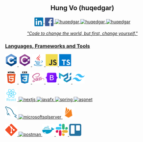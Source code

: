 <div align="center">
<h2>Hung Vo (huqedgar)</h2>
<p align="center">
<a href="https://www.linkedin.com/in/hung-vo-52a776253" target="blank"><img align="center" src="https://raw.githubusercontent.com/devicons/devicon/master/icons/linkedin/linkedin-original.svg" alt="huqedgar" height="30" width="30" />
<a href="https://www.facebook.com/huqedgar/" target="blank"><img align="center" src="https://raw.githubusercontent.com/devicons/devicon/master/icons/facebook/facebook-original.svg" alt="huqedgar" height="30" width="30" />
<a href="https://www.instagram.com/huqedgar/" target="blank"><img align="center" src="https://www.vectorlogo.zone/logos/instagram/instagram-icon.svg" alt="huqedgar" height="30" width="30" />
<a href="https://twitter.com/huqedgar" target="blank"><img align="center" src="https://www.vectorlogo.zone/logos/twitter/twitter-tile.svg" alt="huqedgar" height="30" width="30" />
<a href="mailto:vhung6252@gmail.com" target="blank"><img align="center" src="https://www.vectorlogo.zone/logos/gmail/gmail-icon.svg" alt="huqedgar" height="30" width="30" />
</p>
</div>

<div align="center"><i>"Code to change the world, but first, change yourself."</i></div>

### Languages, Frameworks and Tools

<p>
<a href="https://learn.microsoft.com/en-us/cpp/" target="_blank" rel="noreferrer"> <img src="https://raw.githubusercontent.com/devicons/devicon/master/icons/cplusplus/cplusplus-original.svg" alt="cplusplus" width="40" height="40"/>
<a href="https://learn.microsoft.com/en-us/dotnet/csharp/" target="_blank" rel="noreferrer"> <img src="https://raw.githubusercontent.com/devicons/devicon/1119b9f84c0290e0f0b38982099a2bd027a48bf1/icons/csharp/csharp-original.svg" alt="csharp" width="40" height="40"/>
<a href="https://www.java.com/" target="_blank" rel="noreferrer"> <img src="https://raw.githubusercontent.com/devicons/devicon/1119b9f84c0290e0f0b38982099a2bd027a48bf1/icons/java/java-original.svg" alt="java" width="40" height="40"/>
<a href="https://developer.mozilla.org/en-US/docs/Web/JavaScript" target="_blank"> <img src="https://raw.githubusercontent.com/devicons/devicon/master/icons/javascript/javascript-original.svg" alt="javascript" width="40" height="40"/>
<a href="https://www.typescriptlang.org/" target="_blank"> <img src="https://raw.githubusercontent.com/devicons/devicon/1119b9f84c0290e0f0b38982099a2bd027a48bf1/icons/typescript/typescript-original.svg" alt="typescript" width="40" height="40"/>
</p>

<p>
<a href="https://www.w3.org/html/" target="_blank"> <img src="https://raw.githubusercontent.com/devicons/devicon/master/icons/html5/html5-original-wordmark.svg" alt="html5" width="40" height="40"/>
<a href="https://www.w3schools.com/css/" target="_blank"> <img src="https://raw.githubusercontent.com/devicons/devicon/master/icons/css3/css3-original-wordmark.svg" alt="css3" width="40" height="40"/>
<a href="https://sass-lang.com/" target="_blank"> <img src="https://raw.githubusercontent.com/devicons/devicon/master/icons/sass/sass-original.svg" alt="sass" width="40" height="40"/>
<a href="https://getbootstrap.com/" target="_blank"> <img src="https://raw.githubusercontent.com/devicons/devicon/master/icons/bootstrap/bootstrap-original.svg" alt="bootstrap" width="40" height="40"/>
<a href="https://mui.com/" target="_blank"> <img src="https://raw.githubusercontent.com/devicons/devicon/master/icons/materialui/materialui-original.svg" alt="materialui" width="40" height="40"/>
<a href="https://tailwindcss.com/" target="_blank"> <img src="https://raw.githubusercontent.com/devicons/devicon/master/icons/tailwindcss/tailwindcss-plain.svg" alt="tailwindcss" width="40" height="40"/>
</p>

<p>
<a href="https://react.dev/" target="_blank"> <img src="https://raw.githubusercontent.com/devicons/devicon/master/icons/react/react-original-wordmark.svg" alt="react" width="40" height="40"/>
<a href="https://nextjs.org/" target="_blank"> <img src="https://d2nir1j4sou8ez.cloudfront.net/wp-content/uploads/2021/12/nextjs-boilerplate-logo.png" alt="nextjs" width="40" height="40"/>
<a href="https://openjfx.io/" target="_blank"> <img src="https://static.wixstatic.com/media/2724b2_a4c660815dde4271be00cb7e9b9cae2c~mv2.png/v1/fit/w_605%2Ch_533%2Cal_c%2Cq_80,enc_auto/file.jpg" alt="javafx" height="40" />
<a href="https://spring.io/" target="_blank"> <img src="https://www.nicepng.com/png/full/31-314820_logo-spring-spring-framework-logo-svg.png" alt="spring" height="35" />
<a href="https://dotnet.microsoft.com/en-us/apps/aspnet" target="_blank"> <img src="https://www.brainspire.com/hubfs/asp.net-logo.png" alt="aspnet" height="38"/>
</p>

<p>
<a href="https://www.mysql.com/" target="_blank"> <img src="https://raw.githubusercontent.com/devicons/devicon/master/icons/mysql/mysql-plain.svg" alt="mysql" width="40" height="40"/>
<a href="https://www.microsoft.com/en-us/sql-server" target="_blank"> <img src="https://hub.meltano.com/assets/logos/extractors/mssql.png" alt="microsoftsqlserver" width="40" height="40"/>
<a href="https://firebase.google.com/" target="_blank"> <img src="https://raw.githubusercontent.com/devicons/devicon/master/icons/firebase/firebase-plain.svg" alt="firebase" width="40" height="40"/>
</p>

<p> 
<a href="https://git-scm.com/" target="_blank"> <img src="https://raw.githubusercontent.com/devicons/devicon/master/icons/git/git-original.svg" alt="git" width="40" height="40"/>
<a href="https://postman.com/" target="_blank"> <img src="https://www.vectorlogo.zone/logos/getpostman/getpostman-icon.svg" alt="postman" width="40" height="40"/>
<a href="https://docker.com/" target="_blank"> <img src="https://raw.githubusercontent.com/devicons/devicon/master/icons/docker/docker-plain.svg" alt="docker" width="40" height="40"/>
<a href="https://slack.com/" target="_blank"> <img src="https://raw.githubusercontent.com/devicons/devicon/master/icons/slack/slack-original.svg" alt="slack" width="40" height="40"/>
<a href="https://trello.com/" target="_blank"> <img src="https://raw.githubusercontent.com/devicons/devicon/master/icons/trello/trello-plain.svg" alt="trello" width="40" height="40"/>
</p>

<!-- ### Trophies

<img width="900" src="https://github-profile-trophy.vercel.app/?username=huqedgar&column=7&theme=onedark&no-frame=true"/>

### Statistic

<div display="inline-block" >
<img width="48%" src="https://github-readme-stats.vercel.app/api?username=huqedgar&show_icons=true&theme=onedark" alt="huqedgar" />

<img width="50.6%" src="https://github-readme-streak-stats.herokuapp.com/?user=huqedgar&theme=onedark" alt="huqedgar" />
</div>

### Contribution Graph

[![Ashutosh's github activity graph](https://github-readme-activity-graph.vercel.app/graph?username=huqedgar&theme=xcode)](https://github.com/ashutosh00710/github-readme-activity-graph) -->

</div>
